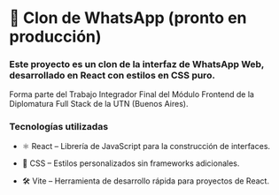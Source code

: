 # 📱 Clon de WhatsApp (pronto en producción)

### Este proyecto es un clon de la interfaz de WhatsApp Web, desarrollado en React con estilos en CSS puro.
Forma parte del Trabajo Integrador Final del Módulo Frontend de la Diplomatura Full Stack de la UTN (Buenos Aires).

### Tecnologías utilizadas

- ⚛️ React – Librería de JavaScript para la construcción de interfaces.

- 🎨 CSS – Estilos personalizados sin frameworks adicionales.

- 🛠️ Vite – Herramienta de desarrollo rápida para proyectos de React.
